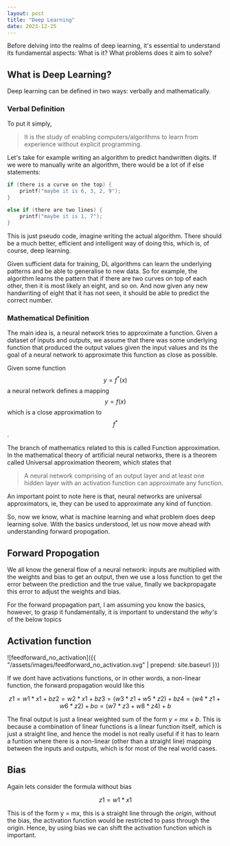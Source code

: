 ```yaml
---
layout: post
title: "Deep Learning"
date: 2023-12-25
---
```


Before delving into the realms of deep learning, it's essential to understand its fundamental aspects: What is it? What problems does it aim to solve? 

## What is Deep Learning?

Deep learning can be defined in two ways: verbally and mathematically.

### Verbal Definition

To put it simply,

> It is the study of enabling computers/algorithms to learn from experience without explicit programming.

Let's take for example writing an algorithm to predict handwritten digits. If we were to manually write an algorithm, there would be a lot of if else statements:

```c
if (there is a curve on the top) {
    printf("maybe it is 6, 3, 2, 9");
}

else if (there are two lines) {
    printf("maybe it is 1, 7");
}
```

This is just pseudo code, imagine writing the actual algorithm. There should be a much better, efficient and intelligent way of doing this, which is, of course, deep learning. 

Given sufficient data for training, DL algorithms can learn the underlying patterns and be able to generalise to new data. So for example, the algorithm learns the pattern that if there are two curves on top of each other, then it is most likely an eight, and so on. And now given any new handwriting of eight that it has not seen, it should be able to predict the correct number.

### Mathematical Definition

The main idea is, a neural network tries to approximate a function. Given a dataset of inputs and outputs, we assume that there was some underlying function that produced the output values given the input values and its the goal of a neural network to approximate this function as close as possible.

Given some function $$ y = f^*(x) $$ a neural network defines a mapping $$ y = f(x) $$ which is a close approximation to $$ f^* $$.

The branch of mathematics related to this is called Function approximation. In the mathematical theory of artificial neural networks, there is a theorem called Universal approximation theorem, which states that

> A neural network comprising of an output layer and at least one hidden layer with an activation function can approximate any function.

An important point to note here is that, neural networks are universal approximators, ie, they can be used to approximate any kind of function.

So, now we know, what is machine learning and what problem does deep learning solve. With the basics understood, let us now move ahead with understanding forward propogation.

## Forward Propogation 

We all know the general flow of a neural network: inputs are multiplied with the weights and bias to get an output, then we use a loss function to get the error between the prediction and the true value, finally we backpropagate this error to adjust the weights and bias.

For the forward propagation part, I am assuming you know the basics, however, to grasp it fundamentally, it is important to understand the *why's* of the below topics

## Activation function

![feedforward_no_activation]({{ "/assets/images/feedforward_no_activation.svg" | prepend: site.baseurl }})

If we dont have activations functions, or in other words, a non-linear function, the forward propagation would like this 

```math
z1 = w1*x1 + b 
z2 = w2*x1 + b 
z3 = (w3*z1 + w5*z2) + b 
z4 = (w4*z1 + w6*z2) + b 
o  = (w7*z3 + w8*z4) + b 
```

The final output is just a linear weighted sum of the form  *y = mx + b*. This is because a combination of linear functions is a linear function itself, which is just a straight line, and hence the model is not really useful if it has to learn a funtion where there is a non-linear (other than a straight line) mapping between the inputs and outputs, which is for most of the real world cases. 

## Bias 

Again lets consider the formula without bias

```math
z1 = w1*x1
```

This is of the form y = mx, this is a straight line through the *origin*, without the bias, the activation function would be restricted to pass through the origin. Hence, by using bias we can shift the activation function which is important.
